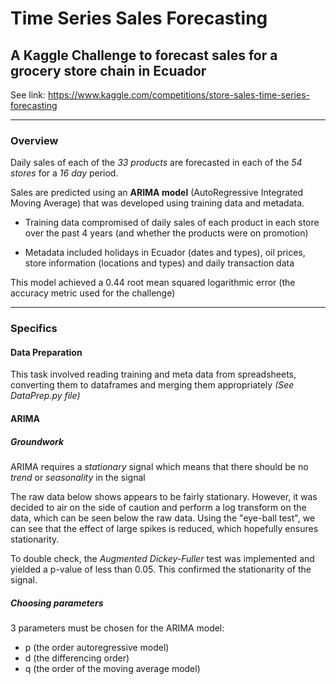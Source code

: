 # Time Series Sales Forecasting

## A Kaggle Challenge to forecast sales for a grocery store chain in Ecuador 

 See link: https://www.kaggle.com/competitions/store-sales-time-series-forecasting

------
### Overview

Daily sales of each of the *33 products* are forecasted in each of the *54 stores* for a *16 day* period.

Sales are predicted using an **ARIMA model** (AutoRegressive Integrated Moving Average) that was developed using training data and metadata.

* Training data compromised of daily sales of each product in each store over the past 4 years (and whether the products were on promotion)

* Metadata included holidays in Ecuador (dates and types), oil prices, store information (locations and types) and daily transaction data

This model achieved a 0.44 root mean squared logarithmic error (the accuracy metric used for the challenge)


------
### Specifics

#### Data Preparation

This task involved reading training and meta data from spreadsheets, converting them to dataframes and merging them appropriately
*(See DataPrep.py file)*

#### ARIMA 

##### Groundwork

ARIMA requires a *stationary* signal which means that there should be no *trend* or *seasonality* in the signal

The raw data below shows appears to be fairly stationary. However, it was decided to air on the side of caution and perform a log transform on the data, which can be seen below the raw data. Using the "eye-ball test", we can see that the effect of large spikes is reduced, which hopefully ensures stationarity. 

To double check, the *Augmented Dickey-Fuller* test was implemented and yielded a p-value of less than 0.05. This confirmed the stationarity of the signal.

##### Choosing parameters

3 parameters must be chosen for the ARIMA model: 
* p (the order autoregressive model)
* d (the differencing order) 
* q (the order of the moving average model)









